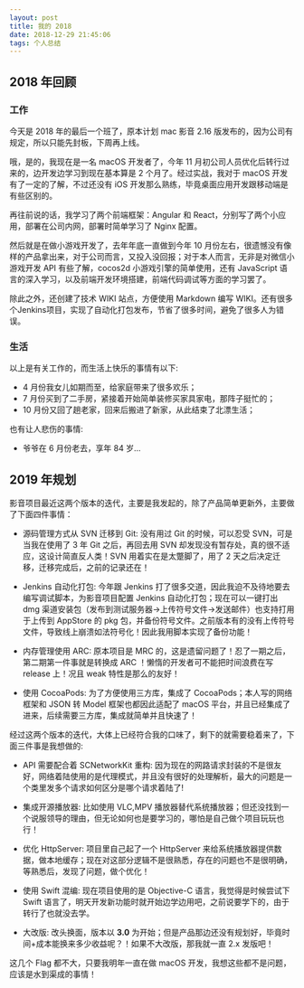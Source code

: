 ```yaml
---
layout: post
title: 我的 2018
date: 2018-12-29 21:45:06
tags: 个人总结
---
```


## 2018 年回顾

### 工作

今天是 2018 年的最后一个班了，原本计划 mac 影音 2.16 版发布的，因为公司有规定，所以只能先封板，下周再上线。

哦，是的，我现在是一名 macOS 开发者了，今年 11 月初公司人员优化后转行过来的，边开发边学习到现在基本算是 2 个月了。经过实战，我对于 macOS 开发有了一定的了解，不过还没有 iOS 开发那么熟练，毕竟桌面应用开发跟移动端是有些区别的。

再往前说的话，我学习了两个前端框架：Angular 和 React，分别写了两个小应用，部署在公司内网，部署时简单学习了 Nginx 配置。

然后就是在做小游戏开发了，去年年底一直做到今年 10 月份左右，很遗憾没有像样的产品拿出来，对于公司而言，又投入没回报；对于本人而言，无非是对微信小游戏开发 API 有些了解，cocos2d 小游戏引擎的简单使用，还有 JavaScript 语言的深入学习，以及前端开发环境搭建，前端代码调试等方面的学习罢了。

除此之外，还创建了技术 WIKI 站点，方便使用 Markdown 编写 WIKI。还有很多个Jenkins项目，实现了自动化打包发布，节省了很多时间，避免了很多人为错误。

<!--more-->

### 生活

以上是有关工作的，而生活上快乐的事情有以下:

- 4 月份我女儿如期而至，给家庭带来了很多欢乐；
- 7 月份买到了二手房，紧接着开始简单装修买家具家电，那阵子挺忙的；
- 10 月份又回了趟老家，回来后搬进了新家，从此结束了北漂生活；

也有让人悲伤的事情:

- 爷爷在 6 月份老去，享年 84 岁...

## 2019 年规划

影音项目最近这两个版本的迭代，主要是我发起的，除了产品简单更新外，主要做了下面四件事情：

- 源码管理方式从 SVN 迁移到 Git: 没有用过 Git 的时候，可以忍受 SVN，可是当我在使用了 3 年 Git 之后，再回去用 SVN 却发现没有暂存处，真的很不适应，这设计简直反人类！SVN 用着实在是太蹩脚了，用了 2 天之后决定迁移，迁移完成后，之前的记录还在！

- Jenkins 自动化打包: 今年跟 Jenkins 打了很多交道，因此我迫不及待地要去编写调试脚本，为影音项目配置 Jenkins 自动化打包；现在可以一键打出 dmg 渠道安装包（发布到测试服务器->上传符号文件->发送邮件）也支持打用于上传到 AppStore 的 pkg 包，并备份符号文件。之前版本有的没有上传符号文件，导致线上崩溃如法符号化！因此我用脚本实现了备份功能！

- 内存管理使用 ARC: 原本项目是 MRC 的，这是遗留问题了！忍了一期之后，第二期第一件事就是转换成 ARC ！懒惰的开发者可不能把时间浪费在写 release 上！况且 weak 特性是那么的友好！

- 使用 CocoaPods: 为了方便使用三方库，集成了 CocoaPods；本人写的网络框架和 JSON 转 Model 框架也都因此适配了 macOS 平台，并且已经集成了进来，后续需要三方库，集成就简单并且快速了！

经过这两个版本的迭代，大体上已经符合我的口味了，剩下的就需要稳着来了，下面三件事是我想做的:

- API 需要配合着 SCNetworkKit 重构: 因为现在的网路请求封装的不是很友好，网络着陆使用的是代理模式，并且没有很好的处理解析，最大的问题是一个类里发多个请求如何区分是哪个请求着陆了!

- 集成开源播放器: 比如使用 VLC,MPV 播放器替代系统播放器；但还没找到一个说服领导的理由，但无论如何也是要学习的，哪怕是自己做个项目玩玩也行！

- 优化 HttpServer: 项目里自己起了一个 HttpServer 来给系统播放器提供数据，做本地缓存；现在对这部分逻辑不是很熟悉，存在的问题也不是很明确，等熟悉后，发现了问题，做个优化！

- 使用 Swift 混编: 现在项目使用的是 Objective-C 语言，我觉得是时候尝试下 Swift 语言了，明天开发新功能时就开始边学边用吧，之前说要学下的，由于转行了也就没去学。

- 大改版: 改头换面，版本以 **3.0** 为开始；但是产品那边还没有规划好，毕竟时间+成本能换来多少收益呢？！如果不大改版，那我就一直 2.x 发版吧！

这几个 Flag 都不大，只要我明年一直在做 macOS 开发，我想这些都不是问题，应该是水到渠成的事情！